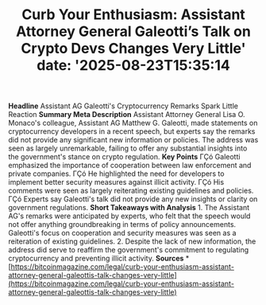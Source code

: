 ﻿---
title: "Curb Your Enthusiasm: Assistant Attorney General Galeotti’s Talk on Crypto Devs Changes Very Little'
date: '2025-08-23T15:35:14"
category: "Markets"
summary: ""
slug: "curb your enthusiasm assistant attorney general galeottis ta"
source_urls:
  - "https://bitcoinmagazine.com/legal/curb-your-enthusiasm-assistant-attorney-general-galeottis-talk-changes-very-little"
seo:
  title: "Curb Your Enthusiasm: Assistant Attorney General Galeotti’s Talk on Crypto Devs Changes Very Little | Hash n Hedge'
  description: '"
  keywords: ["news", "markets", "brief"]
---
**Headline** Assistant AG Galeotti's Cryptocurrency Remarks Spark Little Reaction  **Summary Meta Description** Assistant Attorney General Lisa O. Monaco's colleague, Assistant AG Matthew G. Galeotti, made statements on cryptocurrency developers in a recent speech, but experts say the remarks did not provide any significant new information or policies. The address was seen as largely unremarkable, failing to offer any substantial insights into the government's stance on crypto regulation.  **Key Points**  ΓÇó Galeotti emphasized the importance of cooperation between law enforcement and private companies. ΓÇó He highlighted the need for developers to implement better security measures against illicit activity. ΓÇó His comments were seen as largely reiterating existing guidelines and policies. ΓÇó Experts say Galeotti's talk did not provide any new insights or clarity on government regulations.  **Short Takeaways with Analysis**  1. The Assistant AG's remarks were anticipated by experts, who felt that the speech would not offer anything groundbreaking in terms of policy announcements. Galeotti's focus on cooperation and security measures was seen as a reiteration of existing guidelines. 2. Despite the lack of new information, the address did serve to reaffirm the government's commitment to regulating cryptocurrency and preventing illicit activity.  **Sources**  * [https://bitcoinmagazine.com/legal/curb-your-enthusiasm-assistant-attorney-general-galeottis-talk-changes-very-little](https://bitcoinmagazine.com/legal/curb-your-enthusiasm-assistant-attorney-general-galeottis-talk-changes-very-little) 
